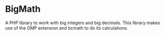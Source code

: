 # BigMath
A PHP library to work with big integers and big decimals. This library makes use of the GMP extension and bcmath to do its calculations.
